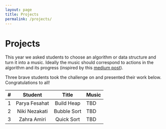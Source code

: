 ```yaml
---
layout: page
title: Projects
permalink: /projects/
---
```


# Projects
This year we asked students to choose an algorithm or data structure and turn it
into a music. Ideally the music should correspond to actions in the algorithm and
its progress (inspired by this [medium post](https://medium.com/better-programming/merge-sort-how-to-understand-an-algorithm-by-creating-music-ruby-sonicpi-f68ee38d1a6b)). 

Three brave students took the challenge on and presented their work below. Congratulations to all!

|#   |   Student     |    Title      |      Music                 |
|:--:|:-------------:|:-------------:|:---------------------------|
| 1  | Parya Fesahat |  Build Heap   |     TBD                    |
| 2  | Niki Nezakati |  Bubble Sort  |     TBD                    |
| 3  | Zahra Amiri   |  Quick Sort   |     TBD                    |
